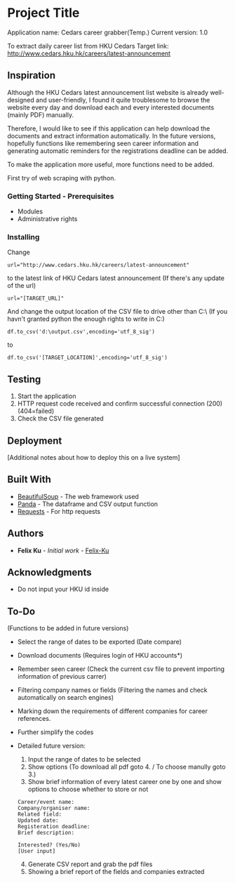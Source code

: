 # Project Title

Application name: Cedars career grabber(Temp.)
Current version: 1.0

To extract daily career list from HKU Cedars 
Target link: http://www.cedars.hku.hk/careers/latest-announcement

## Inspiration

Although the HKU Cedars latest announcement list website is already well-designed and user-friendly, I found it quite troublesome to browse the website every day and download each and every interested documents (mainly PDF) manually.

Therefore, I would like to see if this application can help download the documents and extract information automatically. In the future versions, hopefully functions like remembering seen career information and generating automatic reminders for the registrations deadline can be added.

To make the application more useful, more functions need to be added.

First try of web scraping with python.

### Getting Started - Prerequisites

- Modules
- Administrative rights

### Installing

Change
```
url="http://www.cedars.hku.hk/careers/latest-announcement" 
```
to the latest link of HKU Cedars latest announcement (If there's any update of the url)

```
url="[TARGET_URL]" 
```

And change the output location of the CSV file to drive other than C:\ (If you havn't granted python the enough rights to write in C:\)

```
df.to_csv('d:\output.csv',encoding='utf_8_sig')
```
to
```
df.to_csv('[TARGET_LOCATION]',encoding='utf_8_sig')
```

## Testing

1. Start the application
2. HTTP request code received and confirm successful connection (200) (404=failed)
3. Check the CSV file generated

## Deployment

[Additional notes about how to deploy this on a live system]

## Built With

* [BeautifulSoup](https://www.crummy.com/software/BeautifulSoup/) - The web framework used
* [Panda](https://pandas.pydata.org/) - The dataframe and CSV output function
* [Requests](http://docs.python-requests.org/en/master/) - For http requests 

## Authors

* **Felix Ku** - *Initial work* - [Felix-Ku](https://felix-ku.github.io/Index/)

## Acknowledgments

* Do not input your HKU id inside 

## To-Do
(Functions to be added in future versions)

- Select the range of dates to be exported (Date compare)
- Download documents (Requires login of HKU accounts*) 
- Remember seen career (Check the current csv file to prevent importing information of previous carrer)
- Filtering company names or fields (Filtering the names and check automatically on search engines)
- Marking down the requirements of different companies for career references.

- Further simplify the codes

- Detailed future version:
  1. Input the range of dates to be selected
  2. Show options (To download all pdf goto 4. / To choose manully goto 3.)
  3. Show brief information of every latest career one by one and show options to choose whether to store or not
  ```
  Career/event name:
  Company/organiser name:
  Related field:
  Updated date:
  Registeration deadline:
  Brief description:
  
  Interested? (Yes/No)
  [User input]
  
  ``` 
  4. Generate CSV report and grab the pdf files
  5. Showing a brief report of the fields and companies extracted
  

